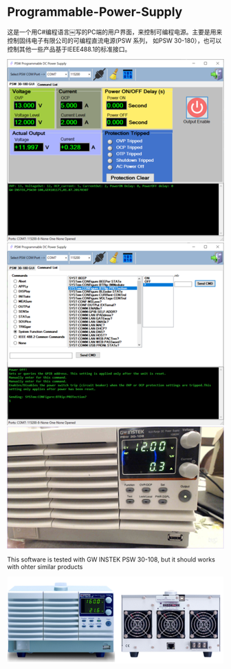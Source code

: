 # Programmable-Power-Supply
这是一个用C#编程语言￼写的PC端的用户界面，来控制可编程电源。主要是用来控制固纬电子有限公司的可编程直流电源(PSW 系列， 如PSW 30-180），也可以控制其他一些产品基于IEEE488.1的标准接口。


<img src="GW_INSTEK_PSW_Series_Programmable_DC_Power%20Supply/images/screenShot1.png">

<img src="GW_INSTEK_PSW_Series_Programmable_DC_Power%20Supply/images/screenShot2.png">

<img src="GW_INSTEK_PSW_Series_Programmable_DC_Power%20Supply/images/cameraShot1.jpg">

This software is tested with GW INSTEK PSW 30-108, but it should works with ohter similar products

<img src="GW_INSTEK_PSW_Series_Programmable_DC_Power%20Supply/images/psw_PSU_FB.png">
